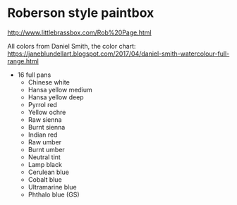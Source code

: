 # Roberson style paintbox

<http://www.littlebrassbox.com/Rob%20Page.html>

All colors from Daniel Smith, the color chart:
<https://janeblundellart.blogspot.com/2017/04/daniel-smith-watercolour-full-range.html>

* 16 full pans
  * Chinese white
  * Hansa yellow medium
  * Hansa yellow deep
  * Pyrrol red
  * Yellow ochre
  * Raw sienna
  * Burnt sienna
  * Indian red
  * Raw umber
  * Burnt umber
  * Neutral tint
  * Lamp black
  * Cerulean blue
  * Cobalt blue
  * Ultramarine blue
  * Phthalo blue (GS)
